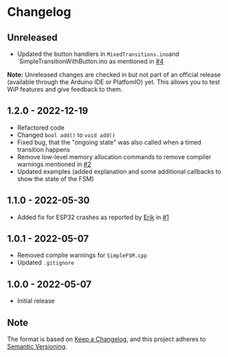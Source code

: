 # Changelog

## Unreleased

- Updated the button handlers in `MixedTransitions.ino`and `SimpleTransitionWithButton.ino as mentioned in [#4](https://github.com/LennartHennigs/SimpleFSM/issues/4)

**Note:** Unreleased changes are checked in but not part of an official release (available through the Arduino IDE or PlatfomIO) yet. This allows you to test WiP features and give feedback to them.

## 1.2.0 - 2022-12-19

- Refactored code
- Changed `bool add()` to `void add()`
- Fixed bug, that the "ongoing state" was also called when a timed transition happens
- Remove low-level memory allocation commands to remove compiler warnings mentioned in [#2](https://github.com/LennartHennigs/SimpleFSM/issues/2)
- Updated examples (added explanation and some additional callbacks to show the state of the FSM)

## 1.1.0 - 2022-05-30

* Added fix for ESP32 crashes as reported by [Erik](https://github.com/snowrodeo) in [#1](https://github.com/LennartHennigs/SimpleFSM/issues/1)

## 1.0.1 - 2022-05-07

- Removed complie warnings for `SimpleFSM.cpp`
- Updated `.gitignore`

## 1.0.0 - 2022-05-07

- Initial release

## Note

The format is based on [Keep a Changelog](https://keepachangelog.com/en/1.0.0/),
and this project adheres to [Semantic Versioning](https://semver.org/spec/v2.0.0.html).
